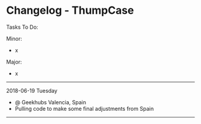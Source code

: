 
Changelog - ThumpCase
=====================

Tasks To Do:

Minor:
* x

Major:
* x

----------

2018-06-19 Tuesday

* @ Geekhubs Valencia, Spain
* Pulling code to make some final adjustments from Spain

----------
